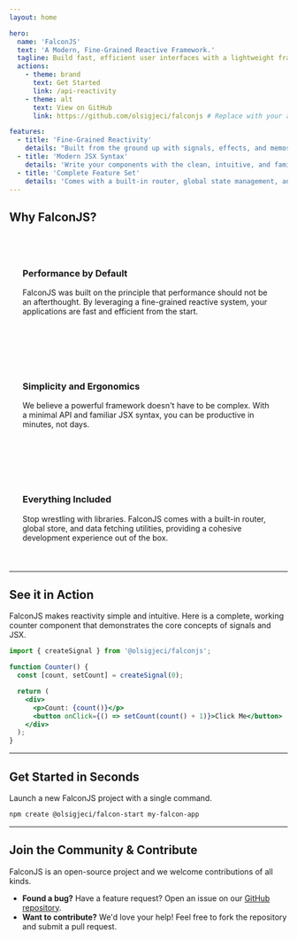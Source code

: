 ```yaml
---
layout: home

hero:
  name: 'FalconJS'
  text: 'A Modern, Fine-Grained Reactive Framework.'
  tagline: Build fast, efficient user interfaces with a lightweight framework inspired by the best ideas in modern web development.
  actions:
    - theme: brand
      text: Get Started
      link: /api-reactivity
    - theme: alt
      text: View on GitHub
      link: https://github.com/olsigjeci/falconjs # Replace with your actual repo URL

features:
  - title: 'Fine-Grained Reactivity'
    details: "Built from the ground up with signals, effects, and memos. FalconJS updates only what's necessary, without a Virtual DOM, leading to exceptional performance."
  - title: 'Modern JSX Syntax'
    details: 'Write your components with the clean, intuitive, and familiar HTML-like syntax of JSX. Our build process handles the transformation to optimized JavaScript.'
  - title: 'Complete Feature Set'
    details: 'Comes with a built-in router, global state management, and async data handling primitives, giving you everything you need to build a complete application.'
---
```


## Why FalconJS?

<div style="display: grid; grid-template-columns: repeat(auto-fit, minmax(250px, 1fr)); gap: 2rem; margin-top: 2rem;">
  <div style="padding: 1.5rem; border: 1px solid var(--vp-c-divider); border-radius: 12px;">
    <h3>Performance by Default</h3>
    <p>FalconJS was built on the principle that performance should not be an afterthought. By leveraging a fine-grained reactive system, your applications are fast and efficient from the start.</p>
  </div>
  <div style="padding: 1.5rem; border: 1px solid var(--vp-c-divider); border-radius: 12px;">
    <h3>Simplicity and Ergonomics</h3>
    <p>We believe a powerful framework doesn't have to be complex. With a minimal API and familiar JSX syntax, you can be productive in minutes, not days.</p>
  </div>
  <div style="padding: 1.5rem; border: 1px solid var(--vp-c-divider); border-radius: 12px;">
    <h3>Everything Included</h3>
    <p>Stop wrestling with libraries. FalconJS comes with a built-in router, global store, and data fetching utilities, providing a cohesive development experience out of the box.</p>
  </div>
</div>

---

## See it in Action

FalconJS makes reactivity simple and intuitive. Here is a complete, working counter component that demonstrates the core concepts of signals and JSX.

```jsx
import { createSignal } from '@olsigjeci/falconjs';

function Counter() {
  const [count, setCount] = createSignal(0);

  return (
    <div>
      <p>Count: {count()}</p>
      <button onClick={() => setCount(count() + 1)}>Click Me</button>
    </div>
  );
}
```

---

## Get Started in Seconds

Launch a new FalconJS project with a single command.

```bash
npm create @olsigjeci/falcon-start my-falcon-app
```

---

## Join the Community & Contribute

FalconJS is an open-source project and we welcome contributions of all kinds.

- **Found a bug?** Have a feature request? Open an issue on our [GitHub repository](https://github.com/olsigjeci/falconjs/issues).
- **Want to contribute?** We'd love your help! Feel free to fork the repository and submit a pull request.

